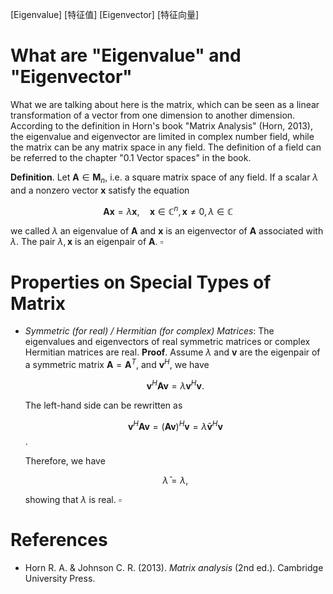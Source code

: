 [Eigenvalue] [特征值] [Eigenvector] [特征向量]

# What are "Eigenvalue" and "Eigenvector"

What we are talking about here is the matrix, which can be seen as a linear transformation of a vector from one dimension to another dimension. According to the definition in Horn's book "Matrix Analysis" (Horn, 2013), the eigenvalue and eigenvector are limited in complex number field, while the matrix can be any matrix space in any field. The definition of a field can be referred to the chapter "0.1 Vector spaces" in the book.

**Definition**. Let $\mathbf{A}\in \mathbf{M}_n$, i.e. a square matrix space of any field. If a scalar $\lambda$ and a nonzero vector $\boldsymbol{x}$ satisfy the equation

$$\mathbf{A}\boldsymbol{x}=\lambda\boldsymbol{x},\quad\boldsymbol{x}\in\mathbb{C}^n,\boldsymbol{x}\neq0,\lambda\in\mathbb{C}$$

we called $\lambda$ an eigenvalue of $\mathbf{A}$ and $\boldsymbol{x}$ is an eigenvector of $\mathbf{A}$ associated with $\lambda$. The pair $\lambda,\boldsymbol{x}$ is an eigenpair of $\mathbf{A}$. $\square$

# Properties on Special Types of Matrix

- *Symmetric (for real) / Hermitian (for complex) Matrices*: The eigenvalues and eigenvectors of real symmetric matrices or complex Hermitian matrices are real.
  **Proof**. Assume $\lambda$ and $\boldsymbol{v}$ are the eigenpair of a symmetric matrix $\mathbf{A}=\mathbf{A}^T$, and $\boldsymbol{v}^H$, we have
  
  $$\boldsymbol{v}^H\mathbf{A}\boldsymbol{v}=\lambda\boldsymbol{v}^H\boldsymbol{v}.$$

  The left-hand side can be rewritten as

  $$\boldsymbol{v}^H\mathbf{A}\boldsymbol{v}=(\mathbf{A}\boldsymbol{v})^H\boldsymbol{v}=\bar{\lambda}\boldsymbol{v}^H\boldsymbol{v}$$.

  Therefore, we have

  $$\bar{\lambda}=\lambda,$$

  showing that $\lambda$ is real. $\square$

# References

- Horn R. A. & Johnson C. R. (2013). *Matrix analysis* (2nd ed.). Cambridge University Press.